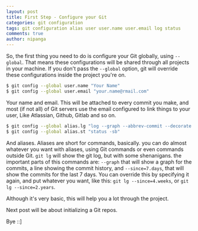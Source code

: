 ```yaml
---
layout: post
title: First Step - Configure your Git
categories: git configuration
tags: git configuration alias user user.name user.email log status
comments: true
author: nipanga
---
```

So, the first thing you need to do is configure your Git globally, using `--global`. That means these configurations will be shared through all projects in your machine. If you don't pass the `--global` option, git will override these configurations inside the project you're on.

``` bash
$ git config --global user.name "Your Name"
$ git config --global user.email "your.name@rmail.com"
```

Your name and email. This will be attached to every commit you make, and most (if not all) of Git servers use the email configured to link things to your user, Like Atlassian, Github, Gitlab and so on.

``` bash
$ git config --global alias.lg "log --graph --abbrev-commit --decorate --date=iso --format=format:'%C(bold blue)%h%C(reset) - %C(bold green)(%cd)%C(reset) %C(white)%s%C(reset) %C(dim white)- %an%C(reset)%C(bold yellow)%d%C(reset)' --since=7.days"
$ git config --global alias.st "status -sb"
```

And aliases. Aliases are short for commands, basically. you can do almost whatever you want with aliases, using Git commands or even commands outside Git.
`git lg` will show the git log, but with some shenanigans. the important parts of this commands are: `--graph` that will show a graph for the commits, a line showing the commit history, and `--since=7.days`, that will show the commits for the last 7 days. You can override this by specifying it again, and put whatever you want, like this: `git lg --since=4.weeks`, or `git lg --since=2.years`.

Although it's very basic, this will help you a lot through the project.

Next post will be about initializing a Git repos.

Bye ::]
